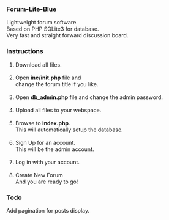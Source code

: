 ### Forum-Lite-Blue
Lightweight forum software.<br>
Based on PHP SQLite3 for database.<br>
Very fast and straight forward discussion board.
### Instructions
1. Download all files.<br><br>
2. Open **inc/init.php** file and<br>
   change the forum title if you like.<br><br>
3. Open **db_admin.php** file and change the admin password.<br><br>
4. Upload all files to your webspace.<br><br>
5. Browse to **index.php**.<br>
   This will automatically setup the database.<br><br>
6. Sign Up for an account.<br>
   This will be the admin account.<br><br>
7. Log in with your account.<br><br>
8. Create New Forum<br>
   And you are ready to go!
### Todo
Add pagination for posts display.
